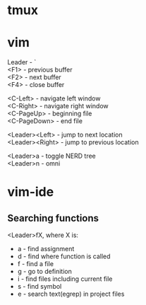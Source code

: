 # tmux

# vim
Leader - `  
&lt;F1&gt; - previous buffer  
&lt;F2&gt; - next buffer  
&lt;F4&gt; - close buffer  

&lt;C-Left&gt; - navigate left window  
&lt;C-Right&gt; - navigate right window  
&lt;C-PageUp&gt; - beginning file  
&lt;C-PageDown&gt; - end file  

&lt;Leader&gt;&lt;Left&gt; - jump to next location  
&lt;Leader&gt;&lt;Right&gt; - jump to previous location  

&lt;Leader&gt;a - toggle NERD tree  
&lt;Leader&gt;n - omni  

# vim-ide

## Searching functions
&lt;Leader&gt;fX, where X is:
* a - find assignment
* d - find where function is called
* f - find a file
* g - go to definition
* i - find files including current file
* s - find symbol
* e - search text(egrep) in project files
